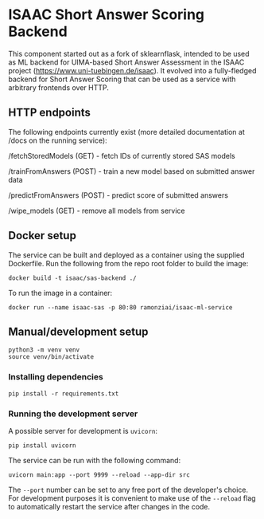 # ISAAC Short Answer Scoring Backend

This component started out as a fork of sklearnflask, intended to be used as ML backend for UIMA-based Short Answer Assessment in the ISAAC project (https://www.uni-tuebingen.de/isaac). It evolved into a fully-fledged backend for Short Answer Scoring that can be used as a service with arbitrary frontends over HTTP.

## HTTP endpoints

The following endpoints currently exist (more detailed documentation at /docs on the running service):

/fetchStoredModels (GET) - fetch IDs of currently stored SAS models

/trainFromAnswers (POST) - train a new model based on submitted answer data

/predictFromAnswers (POST) - predict score of submitted answers

/wipe\_models (GET) - remove all models from service

## Docker setup

The service can be built and deployed as a container using the supplied Dockerfile. Run the following from the repo root folder to build the image:

```
docker build -t isaac/sas-backend ./
```

To run the image in a container:

```
docker run --name isaac-sas -p 80:80 ramonziai/isaac-ml-service
```

## Manual/development setup

```
python3 -m venv venv
source venv/bin/activate
```


### Installing dependencies

```
pip install -r requirements.txt
```

### Running the development server

A possible server for development is ```uvicorn```:
```
pip install uvicorn
``` 

The service can be run with the following command:
```
uvicorn main:app --port 9999 --reload --app-dir src
```
The ```--port``` number can be set to any free port of the developer's choice.  
For development purposes it is convenient to make use of the ```--reload``` 
flag to automatically restart the service after changes in the code.


